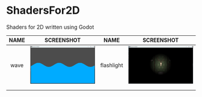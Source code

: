 # ShadersFor2D

Shaders for 2D written using Godot

| NAME | SCREENSHOT                     | NAME       | SCREENSHOT                       |
|:----:| ------------------------------ |:----------:|:--------------------------------:|
| wave | ![wave](.screenshots/wave.png) | flashlight | ![](.screenshots/flashlight.png) |
|      |                                |            |                                  |
|      |                                |            |                                  |
